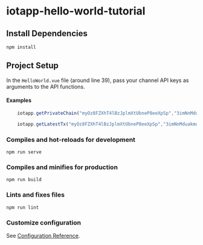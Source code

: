 # iotapp-hello-world-tutorial

## Install Dependencies
```
npm install
```

## Project Setup
In the ```HelloWorld.vue``` file (around line 39), pass your channel API keys as arguments to the API functions.

#### Examples
```javascript
    iotapp.getPrivateChain("myOz8FZXhT4lBzJplmXtUbneP8eeXpSp","3imNnMduakmu6JmFafIxnu8WJj28BjQI")

    iotapp.getLatestTx("myOz8FZXhT4lBzJplmXtUbneP8eeXpSp","3imNnMduakmu6JmFafIxnu8WJj28BjQI")
```

### Compiles and hot-reloads for development
```
npm run serve
```

### Compiles and minifies for production
```
npm run build
```

### Lints and fixes files
```
npm run lint
```

### Customize configuration
See [Configuration Reference](https://cli.vuejs.org/config/).
